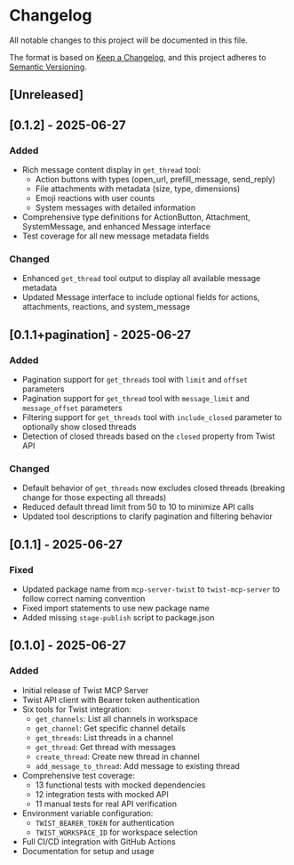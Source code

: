 # Changelog

All notable changes to this project will be documented in this file.

The format is based on [Keep a Changelog](https://keepachangelog.com/en/1.0.0/),
and this project adheres to [Semantic Versioning](https://semver.org/spec/v2.0.0.html).

## [Unreleased]

## [0.1.2] - 2025-06-27

### Added

- Rich message content display in `get_thread` tool:
  - Action buttons with types (open_url, prefill_message, send_reply)
  - File attachments with metadata (size, type, dimensions)
  - Emoji reactions with user counts
  - System messages with detailed information
- Comprehensive type definitions for ActionButton, Attachment, SystemMessage, and enhanced Message interface
- Test coverage for all new message metadata fields

### Changed

- Enhanced `get_thread` tool output to display all available message metadata
- Updated Message interface to include optional fields for actions, attachments, reactions, and system_message

## [0.1.1+pagination] - 2025-06-27

### Added

- Pagination support for `get_threads` tool with `limit` and `offset` parameters
- Pagination support for `get_thread` tool with `message_limit` and `message_offset` parameters
- Filtering support for `get_threads` tool with `include_closed` parameter to optionally show closed threads
- Detection of closed threads based on the `closed` property from Twist API

### Changed

- Default behavior of `get_threads` now excludes closed threads (breaking change for those expecting all threads)
- Reduced default thread limit from 50 to 10 to minimize API calls
- Updated tool descriptions to clarify pagination and filtering behavior

## [0.1.1] - 2025-06-27

### Fixed

- Updated package name from `mcp-server-twist` to `twist-mcp-server` to follow correct naming convention
- Fixed import statements to use new package name
- Added missing `stage-publish` script to package.json

## [0.1.0] - 2025-06-27

### Added

- Initial release of Twist MCP Server
- Twist API client with Bearer token authentication
- Six tools for Twist integration:
  - `get_channels`: List all channels in workspace
  - `get_channel`: Get specific channel details
  - `get_threads`: List threads in a channel
  - `get_thread`: Get thread with messages
  - `create_thread`: Create new thread in channel
  - `add_message_to_thread`: Add message to existing thread
- Comprehensive test coverage:
  - 13 functional tests with mocked dependencies
  - 12 integration tests with mocked API
  - 11 manual tests for real API verification
- Environment variable configuration:
  - `TWIST_BEARER_TOKEN` for authentication
  - `TWIST_WORKSPACE_ID` for workspace selection
- Full CI/CD integration with GitHub Actions
- Documentation for setup and usage
